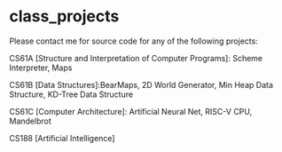 # class_projects

Please contact me for source code for any of the following projects:

CS61A [Structure and Interpretation of Computer Programs]: Scheme Interpreter, Maps

CS61B [Data Structures]:BearMaps, 2D World Generator, Min Heap Data Structure, KD-Tree Data Structure

CS61C [Computer Architecture]: Artificial Neural Net, RISC-V CPU, Mandelbrot

CS188 [Artificial Intelligence]
